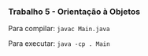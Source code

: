 <h3> Trabalho 5 - Orientação à Objetos </h3>

Para compilar: `javac Main.java`

Para executar: `java -cp . Main`
